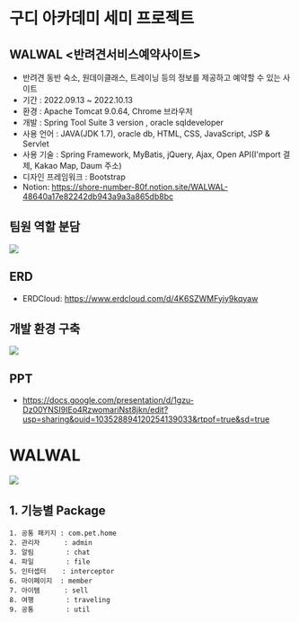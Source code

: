 # 구디 아카데미 세미 프로젝트
## WALWAL <반려견서비스예약사이트>
* 반려견 동반 숙소, 원데이클래스, 트레이닝 등의 정보를 제공하고 예약할 수 있는 사이트
* 기간 : 2022.09.13 ~ 2022.10.13
* 환경 : Apache Tomcat 9.0.64, Chrome 브라우저
* 개발 : Spring Tool Suite 3 version , oracle sqldeveloper
* 사용 언어 : JAVA(JDK 1.7), oracle db, HTML, CSS, JavaScript, JSP & Servlet
* 사용 기술 : Spring Framework, MyBatis, jQuery, Ajax, Open API(I'mport 결제, Kakao Map, Daum 주소)
* 디자인 프레임워크 : Bootstrap
* Notion: https://shore-number-80f.notion.site/WALWAL-48640a17e82242db943a9a3a865db8bc

## 팀원 역할 분담

<img src="https://user-images.githubusercontent.com/108776178/212002347-752abb72-9131-4424-aa25-37dff3df867d.png">

## ERD

* ERDCloud: https://www.erdcloud.com/d/4K6SZWMFyiy9kqyaw

## 개발 환경 구축
<img src="https://user-images.githubusercontent.com/108776178/212002089-97c8c87b-4dd7-43d7-972a-828215bb9bf8.png">

## PPT
* https://docs.google.com/presentation/d/1gzu-Dz00YNSI9IEo4RzwomariNst8jkn/edit?usp=sharing&ouid=103528894120254139033&rtpof=true&sd=true

# WALWAL
<img src="https://user-images.githubusercontent.com/108776178/212001774-807d4e7c-5599-449d-834a-81baa3218e78.png">


## 1. 기능별 Package
```
1. 공통 패키지 : com.pet.home
2. 관리자      : admin
3. 알림        : chat
4. 파일        : file
5. 인터셉터    : interceptor
6. 마이페이지  : member
7. 아이템      : sell
8. 여행        : traveling
9. 공통        : util
```
